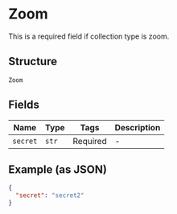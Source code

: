
# Zoom

This is a required field if collection type is zoom.

## Structure

`Zoom`

## Fields

| Name | Type | Tags | Description |
|  --- | --- | --- | --- |
| `secret` | `str` | Required | - |

## Example (as JSON)

```json
{
  "secret": "secret2"
}
```

